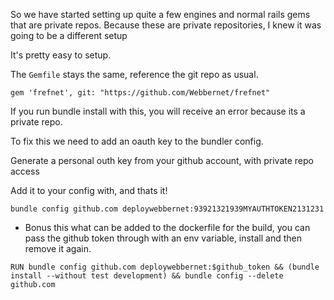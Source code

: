 So we have started setting up quite a few engines and normal rails gems that are private repos. Because these are private repositories, I knew it was going to be a different setup

It's pretty easy to setup.

The `Gemfile` stays the same, reference the git repo as usual.

`gem 'frefnet', git: "https://github.com/Webbernet/frefnet"`

If you run bundle install with this, you will receive an error because its a private repo.

To fix this we need to add an oauth key to the bundler config.

Generate a personal outh key from your github account, with private repo access

Add it to your config with, and thats it!

`bundle config github.com deploywebbernet:93921321939MYAUTHTOKEN2131231`

+ Bonus this what can be added to the dockerfile for the build, you can pass the github token through with an env variable, install and then remove it again.

`RUN bundle config github.com deploywebbernet:$github_token && (bundle install --without test development) && bundle config --delete github.com`
